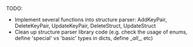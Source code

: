 TODO:
- Implement several functions into structure parser: AddKeyPair, DeleteKeyPair, UpdateKeyPair, DeleteStruct, UpdateStruct
- Clean up structure parser library code (e.g. check the usage of enums, define 'special' vs 'basic' types in dicts, define \__all__, etc)
